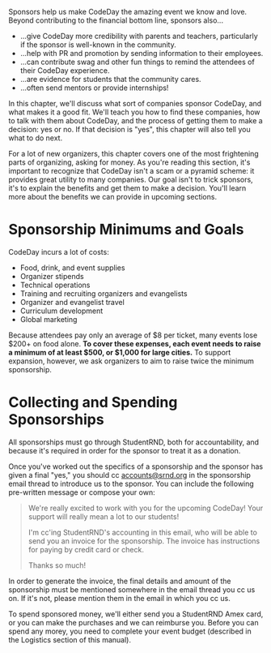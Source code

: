 Sponsors help us make CodeDay the amazing event we know and love. Beyond contributing to the financial bottom line, sponsors also...

* ...give CodeDay more credibility with parents and teachers, particularly if the sponsor is well-known in the community.
* ...help with PR and promotion by sending information to their employees.
* ...can contribute swag and other fun things to remind the attendees of their CodeDay experience.
* ...are evidence for students that the community cares.
* ...often send mentors or provide internships!

In this chapter, we'll discuss what sort of companies sponsor CodeDay, and what makes it a good fit. We'll teach you how to find these companies, how to talk with them about CodeDay, and the process of getting them to make a decision: yes or no. If that decision is "yes", this chapter will also tell you what to do next.

For a lot of new organizers, this chapter covers one of the most frightening parts of organizing, asking for money. As you're reading this section, it's important to recognize that CodeDay isn't a scam or a pyramid scheme: it provides great utility to many companies. Our goal isn't to trick sponsors, it's to explain the benefits and get them to make a decision. You'll learn more about the benefits we can provide in upcoming sections.

# Sponsorship Minimums and Goals

CodeDay incurs a lot of costs:

* Food, drink, and event supplies
* Organizer stipends
* Technical operations
* Training and recruiting organizers and evangelists 
* Organizer and evangelist travel
* Curriculum development
* Global marketing

Because attendees pay only an average of $8 per ticket, many events lose $200+ on food alone. **To cover these expenses, each event needs to raise a minimum of at least $500, or $1,000 for large cities.** To support expansion, however, we ask organizers to aim to raise twice the minimum sponsorship.

# Collecting and Spending Sponsorships

All sponsorships must go through StudentRND, both for accountability, and because it's required in order for the sponsor to treat it as a donation.

Once you've worked out the specifics of a sponsorship and the sponsor has given a final "yes," you should cc accounts@srnd.org in the sponsorship email thread to introduce us to the sponsor. You can include the following pre-written message or compose your own:

> We're really excited to work with you for the upcoming CodeDay! Your support will really mean a lot to our students!
> 
> I'm cc'ing StudentRND's accounting in this email, who will be able to send you an invoice for the sponsorship. The invoice has instructions for paying by credit card or check.
> 
> Thanks so much!

In order to generate the invoice, the final details and amount of the sponsorship must be mentioned somewhere in the email thread you cc us on. If it's not, please mention them in the email in which you cc us.

To spend sponsored money, we'll either send you a StudentRND Amex card, or you can make the purchases and we can reimburse you. Before you can spend any morey, you need to complete your event budget \(described in the Logistics section of this manual\).

